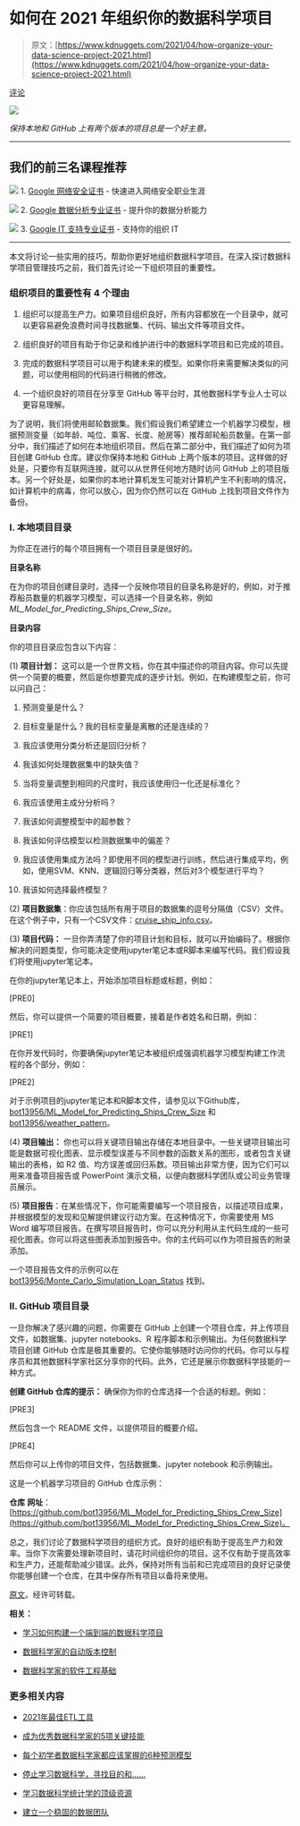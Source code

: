 # 如何在 2021 年组织你的数据科学项目

> 原文：[https://www.kdnuggets.com/2021/04/how-organize-your-data-science-project-2021.html](https://www.kdnuggets.com/2021/04/how-organize-your-data-science-project-2021.html)

[评论](#comments)

![](../Images/5a825a00f837bb46261d409bf2812f14.png)

*保持本地和 GitHub 上有两个版本的项目总是一个好主意。*

* * *

## 我们的前三名课程推荐

![](../Images/0244c01ba9267c002ef39d4907e0b8fb.png) 1\. [Google 网络安全证书](https://www.kdnuggets.com/google-cybersecurity) - 快速进入网络安全职业生涯

![](../Images/e225c49c3c91745821c8c0368bf04711.png) 2\. [Google 数据分析专业证书](https://www.kdnuggets.com/google-data-analytics) - 提升你的数据分析能力

![](../Images/0244c01ba9267c002ef39d4907e0b8fb.png) 3\. [Google IT 支持专业证书](https://www.kdnuggets.com/google-itsupport) - 支持你的组织 IT

* * *

本文将讨论一些实用的技巧，帮助你更好地组织数据科学项目。在深入探讨数据科学项目管理技巧之前，我们首先讨论一下组织项目的重要性。

### 组织项目的重要性有 4 个理由

1.  组织可以提高生产力。如果项目组织良好，所有内容都放在一个目录中，就可以更容易避免浪费时间寻找数据集、代码、输出文件等项目文件。

1.  组织良好的项目有助于你记录和维护进行中的数据科学项目和已完成的项目。

1.  完成的数据科学项目可以用于构建未来的模型。如果你将来需要解决类似的问题，可以使用相同的代码进行稍微的修改。

1.  一个组织良好的项目在分享至 GitHub 等平台时，其他数据科学专业人士可以更容易理解。

为了说明，我们将使用邮轮数据集。我们假设我们希望建立一个机器学习模型，根据预测变量（如年龄、吨位、乘客、长度、舱房等）推荐邮轮船员数量。在第一部分中，我们描述了如何在本地组织项目。然后在第二部分中，我们描述了如何为项目创建 GitHub 仓库。建议你保持本地和 GitHub 上两个版本的项目。这样做的好处是，只要你有互联网连接，就可以从世界任何地方随时访问 GitHub 上的项目版本。另一个好处是，如果你的本地计算机发生可能对计算机产生不利影响的情况，如计算机中的病毒，你可以放心，因为你仍然可以在 GitHub 上找到项目文件作为备份。

### I. 本地项目目录

为你正在进行的每个项目拥有一个项目目录是很好的。

**目录名称**

在为你的项目创建目录时，选择一个反映你项目的目录名称是好的，例如，对于推荐船员数量的机器学习模型，可以选择一个目录名称，例如 *ML_Model_for_Predicting_Ships_Crew_Size*。

**目录内容**

你的项目目录应包含以下内容：

(1) **项目计划：** 这可以是一个世界文档，你在其中描述你的项目内容。你可以先提供一个简要的概要，然后是你想要完成的逐步计划。例如，在构建模型之前，你可以问自己：

1.  预测变量是什么？

1.  目标变量是什么？我的目标变量是离散的还是连续的？

1.  我应该使用分类分析还是回归分析？

1.  我该如何处理数据集中的缺失值？

1.  当将变量调整到相同的尺度时，我应该使用归一化还是标准化？

1.  我应该使用主成分分析吗？

1.  我该如何调整模型中的超参数？

1.  我该如何评估模型以检测数据集中的偏差？

1.  我应该使用集成方法吗？即使用不同的模型进行训练，然后进行集成平均，例如，使用SVM、KNN、逻辑回归等分类器，然后对3个模型进行平均？

1.  我该如何选择最终模型？

(2) **项目数据集**：你应该包括所有用于项目的数据集的逗号分隔值（CSV）文件。在这个例子中，只有一个CSV文件：[cruise_ship_info.csv](https://github.com/bot13956/ML_Model_for_Predicting_Ships_Crew_Size/blob/master/cruise_ship_info.csv)。

(3) **项目代码：** 一旦你弄清楚了你的项目计划和目标，就可以开始编码了。根据你解决的问题类型，你可能决定使用jupyter笔记本或R脚本来编写代码。我们假设我们将使用jupyter笔记本。

在你的jupyter笔记本上，开始添加项目标题或标题，例如：

[PRE0]

然后，你可以提供一个简要的项目概要，接着是作者姓名和日期，例如：

[PRE1]

在你开发代码时，你要确保jupyter笔记本被组织成强调机器学习模型构建工作流程的各个部分，例如：

[PRE2]

对于示例项目的jupyter笔记本和R脚本文件，请参见以下Github库，[bot13956/ML_Model_for_Predicting_Ships_Crew_Size](https://github.com/bot13956/ML_Model_for_Predicting_Ships_Crew_Size/blob/master/Ship_Crew_Size_ML_Model.ipynb) 和 [bot13956/weather_pattern](https://github.com/bot13956/weather_pattern)。

(4) **项目输出：** 你也可以将关键项目输出存储在本地目录中。一些关键项目输出可能是数据可视化图表、显示模型误差与不同参数的函数关系的图形，或者包含关键输出的表格，如 R2 值、均方误差或回归系数。项目输出非常方便，因为它们可以用来准备项目报告或 PowerPoint 演示文稿，以便向数据科学团队或公司业务管理员展示。

(5) **项目报告**：在某些情况下，你可能需要编写一个项目报告，以描述项目成果，并根据模型的发现和见解提供建议行动方案。在这种情况下，你需要使用 MS Word 编写项目报告。在撰写项目报告时，你可以充分利用从主代码生成的一些可视化图表。你可以将这些图表添加到报告中。你的主代码可以作为项目报告的附录添加。

一个项目报告文件的示例可以在 [bot13956/Monte_Carlo_Simulation_Loan_Status](https://github.com/bot13956/Monte_Carlo_Simulation_Loan_Status) 找到。

### II. GitHub 项目目录

一旦你解决了感兴趣的问题，你需要在 GitHub 上创建一个项目仓库，并上传项目文件，如数据集、jupyter notebooks、R 程序脚本和示例输出。为任何数据科学项目创建 GitHub 仓库是极其重要的。它使你能够随时访问你的代码。你可以与程序员和其他数据科学家社区分享你的代码。此外，它还是展示你数据科学技能的一种方式。

**创建 GitHub 仓库的提示：** 确保你为你的仓库选择一个合适的标题。例如：

[PRE3]

然后包含一个 README 文件，以提供项目的概要介绍。

[PRE4]

然后你可以上传你的项目文件，包括数据集、jupyter notebook 和示例输出。

这是一个机器学习项目的 GitHub 仓库示例：

**仓库** **网址**： [https://github.com/bot13956/ML_Model_for_Predicting_Ships_Crew_Size](https://github.com/bot13956/ML_Model_for_Predicting_Ships_Crew_Size)。

总之，我们讨论了数据科学项目的组织方式。良好的组织有助于提高生产力和效率。当你下次需要处理新项目时，请花时间组织你的项目。这不仅有助于提高效率和生产力，还能帮助减少错误。此外，保持对所有当前和已完成项目的良好记录使你能够创建一个仓库，在其中保存所有项目以备将来使用。

[原文](https://towardsdatascience.com/how-to-organize-your-data-science-project-dd6599cf000a)。经许可转载。

**相关：**

+   [学习如何构建一个端到端的数据科学项目](https://www.kdnuggets.com/2020/11/build-data-science-project.html)

+   [数据科学家的自动版本控制](https://www.kdnuggets.com/2019/09/automatic-version-control-data-scientists.html)

+   [数据科学家的软件工程基础](https://www.kdnuggets.com/2020/06/software-engineering-fundamentals-data-scientists.html)

### 更多相关内容

+   [2021年最佳ETL工具](https://www.kdnuggets.com/2021/12/mozart-best-etl-tools-2021.html)

+   [成为优秀数据科学家的5项关键技能](https://www.kdnuggets.com/2021/12/5-key-skills-needed-become-great-data-scientist.html)

+   [每个初学者数据科学家都应该掌握的6种预测模型](https://www.kdnuggets.com/2021/12/6-predictive-models-every-beginner-data-scientist-master.html)

+   [停止学习数据科学，寻找目的和……](https://www.kdnuggets.com/2021/12/stop-learning-data-science-find-purpose.html)

+   [学习数据科学统计学的顶级资源](https://www.kdnuggets.com/2021/12/springboard-top-resources-learn-data-science-statistics.html)

+   [建立一个稳固的数据团队](https://www.kdnuggets.com/2021/12/build-solid-data-team.html)
